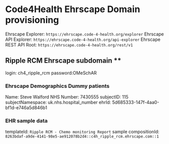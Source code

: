 # Code4Health Ehrscape Domain provisioning

Ehrscape Explorer: `https://ehrscape.code-4-health.org/explorer`
Ehrscape API Explorer: `https://ehrscape.code-4-health.org/api-explorer`
Ehrscape REST API Root: `https://ehrscape.code-4-health.org/rest/v1`

## Ripple RCM Ehrscape subdomain **

login: ch4_ripple_rcm
password:OMeSchAR

### Ehrscape Demographics Dummy patients

Name: Steve Walford
NHS Number: 7430555
subjectID: 115
subjectNamespace: uk.nhs.hospital_number
ehrId: 5d685333-147f-4aa0-bf1d-e746a5d846b1

### EHR sample data

templateId: `Ripple RCM - Chemo monitoring Report`
sample compositionId: `8263bdaf-a9de-4141-98e5-ae912078b2d4::c4h_ripple_rcm.ehrscape.com::1`

